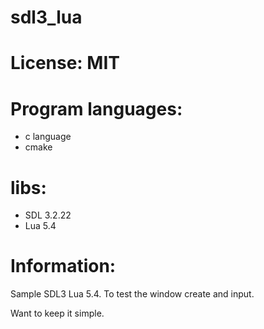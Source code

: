 # sdl3_lua

# License: MIT

# Program languages:
- c language
- cmake

# libs:
- SDL 3.2.22
- Lua 5.4

# Information:
  Sample SDL3 Lua 5.4. To test the window create and input.

  Want to keep it simple.